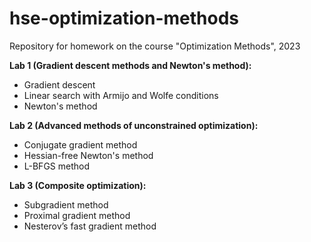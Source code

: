 # hse-optimization-methods
Repository for homework on the course "Optimization Methods", 2023

**Lab 1 (Gradient descent methods and Newton's method):**
* Gradient descent
* Linear search with Armijo and Wolfe conditions
* Newton's method

**Lab 2 (Advanced methods of unconstrained optimization):**
* Conjugate gradient method
* Hessian-free Newton's method
* L-BFGS method

**Lab 3 (Composite optimization):**
* Subgradient method
* Proximal gradient method
* Nesterov’s fast gradient method
